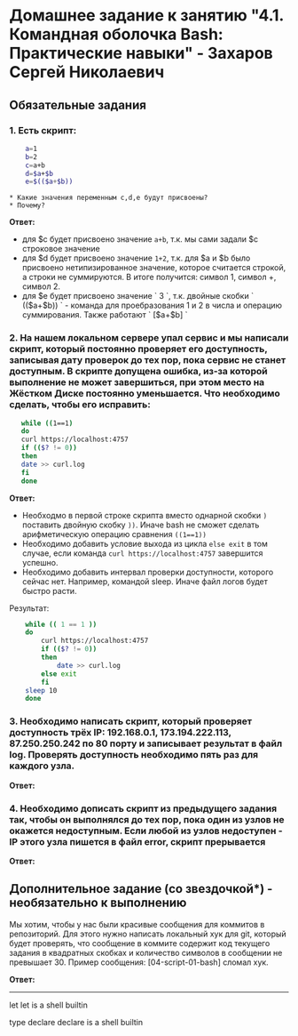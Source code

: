 # Домашнее задание к занятию "4.1. Командная оболочка Bash: Практические навыки" - Захаров Сергей Николаевич

## Обязательные задания

### 1. Есть скрипт:
```bash
	a=1
	b=2
	c=a+b
	d=$a+$b
	e=$(($a+$b))
```
	* Какие значения переменным c,d,e будут присвоены?
	* Почему?
	
   **Ответ:**
   
   * для $с будет присвоено значение ` a+b `, т.к. мы сами задали $c строковое значение
   * для $d будет присвоено значение ` 1+2 `, т.к. для $a и $b было присвоено нетипизированное значение, которое считается строкой, а строки не суммируются. В итоге получится: символ 1, символ +, символ 2.
   * для $e будет присвоено значение ` 3 `, т.к. двойные скобки ` (($a+$b)) ` - команда для проебразования 1 и 2 в числа и операцию суммирования. Также работают ` [$a+$b] `

### 2. На нашем локальном сервере упал сервис и мы написали скрипт, который постоянно проверяет его доступность, записывая дату проверок до тех пор, пока сервис не станет доступным. В скрипте допущена ошибка, из-за которой выполнение не может завершиться, при этом место на Жёстком Диске постоянно уменьшается. Что необходимо сделать, чтобы его исправить:

 ```bash
	while ((1==1)
	do
	curl https://localhost:4757
	if (($? != 0))
	then
	date >> curl.log
	fi
	done
 ```
   **Ответ:**

   * Необходмо в первой строке скрипта вместо однарной скобки ` ) ` поставить двойную скобку ` )) `. Иначе bash не сможет сделать арифметическую операцию сравнения ` ((1==1)) `
   * Необходимо добавить условие выхода из цикла ` else exit ` в том случае, если команда ` curl https://localhost:4757 ` завершится успешно. 
   * Необходимо добавить интервал проверки доступности, которого сейчас нет. Например, командой sleep. Иначе файл логов будет быстро расти.

  
  Результат:

```bash
    while (( 1 == 1 ))
    do
        curl https://localhost:4757
        if (($? != 0))
        then
            date >> curl.log
        else exit
        fi
    sleep 10
    done
```

### 3. Необходимо написать скрипт, который проверяет доступность трёх IP: 192.168.0.1, 173.194.222.113, 87.250.250.242 по 80 порту и записывает результат в файл log. Проверять доступность необходимо пять раз для каждого узла.

   **Ответ:**

### 4. Необходимо дописать скрипт из предыдущего задания так, чтобы он выполнялся до тех пор, пока один из узлов не окажется недоступным. Если любой из узлов недоступен - IP этого узла пишется в файл error, скрипт прерывается

   **Ответ:**

## Дополнительное задание (со звездочкой*) - необязательно к выполнению

Мы хотим, чтобы у нас были красивые сообщения для коммитов в репозиторий. Для этого нужно написать локальный хук для git, который будет проверять, что сообщение в коммите содержит код текущего задания в квадратных скобках и количество символов в сообщении не превышает 30. Пример сообщения: \[04-script-01-bash\] сломал хук.

   **Ответ:**

---
let
let is a shell builtin

 type declare
declare is a shell builtin


